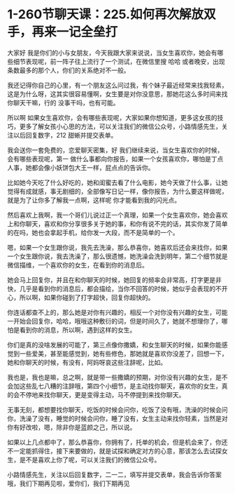 # 1-260节聊天课：225.如何再次解放双手，再来一记全垒打

大家好 我是你们的小与女朋友，今天我跟大家来说说，当女生喜欢你，她会有哪些细节表现呢，前一阵子往上流行了一个测试，在微信里搜 哈哈 或者晚安，出现条数最多的那个人，你们的关系绝对不一般。

我还记得你自己的心里，有一个朋友这么问过我，有个妹子最近经常来找我轻素，这是为什么呀，这其实很容易懂啊，女生要是对你没意思，那她花这么多时间来找你聊天干嘛，行的 没事干吗，也有可能。

所以啊 如果女生喜欢你，会有哪些表现呢，大家如果你想知道，更多这女孩的技巧，更多了解女孩小心思的方法，可以关注我们的微信公众号，小路情感先生，关注以后回复数字，212 甜蜥并提交表单。

我会送你一套免费的，恋爱聊天密集，好 我们继续来说，当女生喜欢你的时候，会有哪些表现呢，第一 做什么事都向你报告，如果一个女孩喜欢你，哪怕是丁点人事，她都会像小妖饼包大王一样，屁点点的告诉你。

比如她今天吃了什么好吃的，她和闺蜜去看了什么电影，她今天做了什么事，让她觉得有成就感，事无剧细的，全部像写日记一样，像你报告，为什么要这样做呢，就是为了让你多了解我一点啊，这样呢 你才能看到我的闪光点。

然后喜欢上我啊，我一个哥们儿说过正一个真理，如果一个女生喜欢你，她会喜欢上和你聊天，喜欢和你分享很多关于她的事，和你有说不完的话，其实你发了简单的在吗，她也会拿起手机，给你发一大段，而不是简单的一个。

嗯，如果一个女生跟你说，我先去洗澡，那么恭喜你，她喜欢后还会来找你，如果一个女生跟你说，我去洗澡了，那么很遗憾，她洗澡会洗到明年，第二个细节就是微信描维，一个喜欢你的女生，在看到你的消息后。

她会马上回复你，并且在和你聊天的时候，她回复的频率会非常高，打字更是非快，几乎是看到你的消息后，都会描绘，当你不回答的时候，她似乎会表现的不开心，所以啊，如果你碰到了打字超快，回复你超快的。

你连话都查不上的，那么她是对你有兴趣的，相反一个对你没有兴趣的女生，可能一开始会回复你，哈哈，哦哦这种敷衍的词，但是时间久了，她就不想理你了，哪怕是看到你的消息，所以啊，遇到这样的女生。

你们是真的没啥发展的可能了，第三点像你撒嬌，和女生聊天的时候，如果你能感觉到一些爱美，甚至能感觉到，她有些修色，那她就是喜欢你没差了，回想一下，她和你聊天的时候，有没有，阿妈呀哀这些注辞呢，比如。

我也是，我也是嘛，总之啊，就是带一些撒嬌的预期，对你没有兴趣的女生，是不会加这些乱七八糟的注辞哦，第四个小细节，是主动找你聊天，喜欢你的女生，真的会不停地来找你聊天，更是变得主动，马不停提到来找你聊天。

无事无刻，都想要找你聊天，吃饭的时候会问你，吃饭了没有哦，洗澡的时候会问你，洗澡了没有，睡觉的时候会问你，睡了没有，女生主动来找你轻素，当然是对你有好改啦，嗯，除非你是蓝颜之己，所以说。

如果以上几点都中了，那么恭喜你，你拥有了，托单的机会，但是机会来了，你还不一定能抓得住，接下来要做的，就是试探和确定对方的心意，那该怎么去试探女生，是不是喜欢上你了呢，可以关注我们的微信公众号。

小路情感先生，关注以后回复数字，二一二，填写并提交表单，我会告诉你答案哦，我们下期再见啦，爱你们，我们下期再见